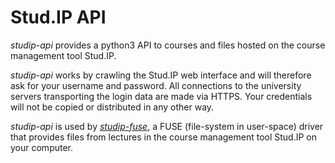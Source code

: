 # Stud.IP API

_studip-api_ provides a python3 API to courses and files hosted on the course management tool Stud.IP.

_studip-api_ works by crawling the Stud.IP web interface and will therefore ask for your username and password.
All connections to the university servers transporting the login data are made via HTTPS.
Your credentials will not be copied or distributed in any other way.

_studip-api_ is used by [_studip-fuse_](https://github.com/N-Coder/studip-fuse),
a FUSE (file-system in user-space) driver that provides files from lectures in the course management tool Stud.IP on your computer.
